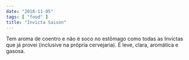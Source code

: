 ```yaml
---
date: "2018-11-05"
tags: [ "food" ]
title: "Invicta Saison"
---
```

Tem aroma de coentro e não é soco no estômago como todas as Invictas que já provei (inclusive na própria cervejaria). É leve, clara, aromática e gasosa.
